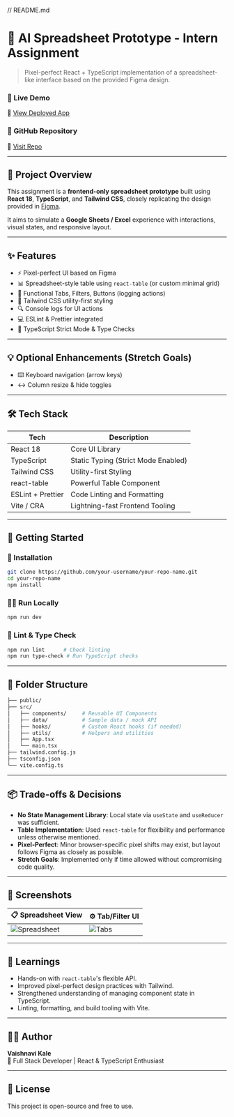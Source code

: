 // README.md
# 🧮 AI Spreadsheet Prototype - Intern Assignment

> Pixel-perfect React + TypeScript implementation of a spreadsheet-like interface based on the provided Figma design.

### 🚀 Live Demo
🔗 [View Deployed App](https://vk2215.github.io/SpreadSheet/)

### 📁 GitHub Repository
🔗 [Visit Repo](https://github.com/vk2215/SpreadSheet)

---

## 📌 Project Overview

This assignment is a **frontend-only spreadsheet prototype** built using **React 18**, **TypeScript**, and **Tailwind CSS**, closely replicating the design provided in [Figma](https://www.figma.com/design/3nywpu5sz45RrCmwe68QZP/Intern-Design-Assigment?node-id=2-2535&t=DJGGMt8I4fiZjoIB-1).

It aims to simulate a **Google Sheets / Excel** experience with interactions, visual states, and responsive layout.

---

## ✨ Features

- ⚡ Pixel-perfect UI based on Figma
- 📊 Spreadsheet-style table using `react-table` (or custom minimal grid)
- 🧭 Functional Tabs, Filters, Buttons (logging actions)
- 🎨 Tailwind CSS utility-first styling
- 🔍 Console logs for UI actions
- 💻 ESLint & Prettier integrated
- 🧪 TypeScript Strict Mode & Type Checks

---

## 💡 Optional Enhancements (Stretch Goals)

- ⌨️ Keyboard navigation (arrow keys)
- ↔️ Column resize & hide toggles

---

## 🛠 Tech Stack

| Tech               | Description                         |
|--------------------|-------------------------------------|
| React 18           | Core UI Library                     |
| TypeScript         | Static Typing (Strict Mode Enabled) |
| Tailwind CSS       | Utility-first Styling               |
| react-table        | Powerful Table Component            |
| ESLint + Prettier  | Code Linting and Formatting         |
| Vite / CRA         | Lightning-fast Frontend Tooling     |

---

## 🧪 Getting Started

### 🔧 Installation

```bash
git clone https://github.com/your-username/your-repo-name.git
cd your-repo-name
npm install
```

### 🚴‍♂️ Run Locally

```bash
npm run dev
```

### 🧹 Lint & Type Check

```bash
npm run lint      # Check linting
npm run type-check # Run TypeScript checks
```

---

## 🔄 Folder Structure

```bash
├── public/
├── src/
│   ├── components/     # Reusable UI Components
│   ├── data/           # Sample data / mock API
│   ├── hooks/          # Custom React hooks (if needed)
│   ├── utils/          # Helpers and utilities
│   ├── App.tsx
│   └── main.tsx
├── tailwind.config.js
├── tsconfig.json
└── vite.config.ts
```

---

## 📦 Trade-offs & Decisions

- **No State Management Library**: Local state via `useState` and `useReducer` was sufficient.
- **Table Implementation**: Used `react-table` for flexibility and performance unless otherwise mentioned.
- **Pixel-Perfect**: Minor browser-specific pixel shifts may exist, but layout follows Figma as closely as possible.
- **Stretch Goals**: Implemented only if time allowed without compromising code quality.

---

## 📸 Screenshots

| 📋 Spreadsheet View | ⚙️ Tab/Filter UI |
|---------------------|------------------|
| ![Spreadsheet](./screenshots/spreadsheet.png) | ![Tabs](./screenshots/tabs.png) |

---

## 🧠 Learnings

- Hands-on with `react-table`'s flexible API.
- Improved pixel-perfect design practices with Tailwind.
- Strengthened understanding of managing component state in TypeScript.
- Linting, formatting, and build tooling with Vite.

---

## 🧑‍💻 Author

**Vaishnavi Kale**  
💼 Full Stack Developer | React & TypeScript Enthusiast  

---

## 📜 License

This project is open-source and free to use.

